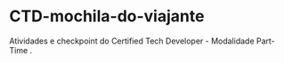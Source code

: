 # CTD-mochila-do-viajante
Atividades e checkpoint do Certified Tech Developer - Modalidade Part-Time .
